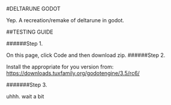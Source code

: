 #DELTARUNE GODOT

Yep. A recreation/remake of deltarune in godot.

##TESTING GUIDE

######Step 1.

On this page, click Code and then download zip.
######Step 2.

Install the appropriate for you version from:
https://downloads.tuxfamily.org/godotengine/3.5/rc6/

#######Step 3.

uhhh. wait a bit
